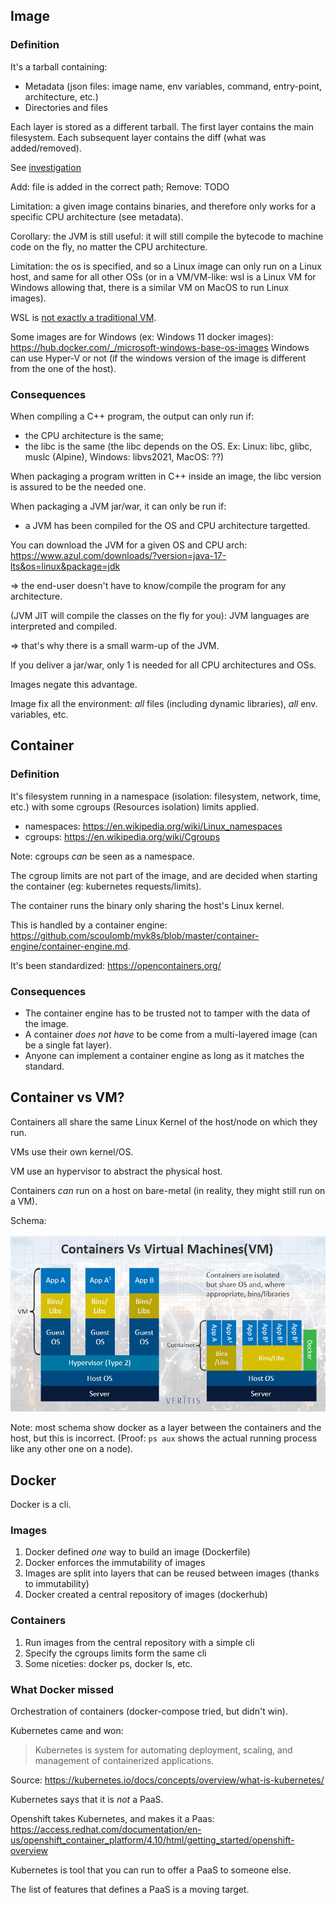 ## Image

### Definition
It's a tarball containing:

- Metadata (json files: image name, env variables, command, entry-point, architecture, etc.)
- Directories and files

Each layer is stored as a different tarball.
The first layer contains the main filesystem.
Each subsequent layer contains the diff (what was added/removed).

See [investigation](./docker-image-deep-dive.md)

Add: file is added in the correct path;
Remove: TODO

Limitation: a given image contains binaries, and therefore only works for a
specific CPU architecture (see metadata).

Corollary: the JVM is still useful: it will still compile the bytecode to
machine code on the fly, no matter the CPU architecture.

Limitation: the os is specified, and so a Linux image can only run on a Linux host,
and same for all other OSs (or in a VM/VM-like: wsl is a Linux VM for Windows
allowing that, there is a similar VM on MacOS to run Linux images).

WSL is [not exactly a traditional VM](https://docs.microsoft.com/en-us/windows/wsl/compare-versions).

Some images are for Windows (ex: Windows 11 docker images): https://hub.docker.com/_/microsoft-windows-base-os-images
Windows can use Hyper-V or not (if the windows version of the image is different
from the one of the host).


### Consequences
When compiling a C++ program, the output can only run if:
- the CPU architecture is the same;
- the libc is the same (the libc depends on the OS. Ex: Linux: libc, glibc, muslc (Alpine), Windows: libvs2021, MacOS: ??)

When packaging a program written in C++ inside an image,
the libc version is assured to be the needed one.

When packaging a JVM jar/war, it can only be run if:
- a JVM has been compiled for the OS and CPU architecture targetted.

You can download the JVM for a given OS and CPU arch:
https://www.azul.com/downloads/?version=java-17-lts&os=linux&package=jdk

=> the end-user doesn't have to know/compile the program for any architecture.

(JVM JIT will compile the classes on the fly for you):
JVM languages are interpreted and compiled.

=> that's why there is a small warm-up of the JVM.

If you deliver a jar/war, only 1 is needed for all CPU architectures and OSs.

Images negate this advantage.

Image fix all the environment: _all_ files (including dynamic libraries),
_all_ env. variables, etc.

## Container

### Definition
It's filesystem running in a namespace (isolation: filesystem, network, time, etc.)
with some cgroups (Resources isolation) limits applied.

- namespaces: https://en.wikipedia.org/wiki/Linux_namespaces
- cgroups: https://en.wikipedia.org/wiki/Cgroups

Note: cgroups _can_ be seen as a namespace.

The cgroup limits are not part of the image, and are decided when starting the
container (eg: kubernetes requests/limits).

The container runs the binary only sharing the host's Linux kernel.

This is handled by a container engine: https://github.com/scoulomb/myk8s/blob/master/container-engine/container-engine.md.

It's been standardized: https://opencontainers.org/

### Consequences
- The container engine has to be trusted not to tamper with the data of the image.
- A container _does not have_ to be come from a multi-layered image (can be a single fat layer).
- Anyone can implement a container engine as long as it matches the standard.

## Container vs VM?
Containers all share the same Linux Kernel of the host/node on which they run.

VMs use their own kernel/OS.

VM use an hypervisor to abstract the physical host.

Containers _can_ run on a host on bare-metal (in reality, they might still run on a VM).

Schema:

![Containers vs VM showing docker engine is running on the side](./media/containers-vs-virtual-machines.jpg)

Note: most schema show docker as a layer between the containers and the host, but this is incorrect.
(Proof: `ps aux` shows the actual running process like any other one on a node).


## Docker
Docker is a cli.

### Images
1. Docker defined _one_ way to build an image (Dockerfile)
2. Docker enforces the immutability of images
3. Images are split into layers that can be reused between images (thanks to immutability)
4. Docker created a central repository of images (dockerhub)

### Containers
1. Run images from the central repository with a simple cli
2. Specify the cgroups limits form the same cli
3. Some niceties: docker ps, docker ls, etc.

### What Docker missed
Orchestration of containers (docker-compose tried, but didn't win).

Kubernetes came and won:

> Kubernetes is system for automating deployment, scaling, and management of containerized applications.

Source: https://kubernetes.io/docs/concepts/overview/what-is-kubernetes/

Kubernetes says that it is _not_ a PaaS.

Openshift takes Kubernetes, and makes it a Paas: https://access.redhat.com/documentation/en-us/openshift_container_platform/4.10/html/getting_started/openshift-overview

Kubernetes is tool that you can run to offer a PaaS to someone else.

The list of features that defines a PaaS is a moving target.
